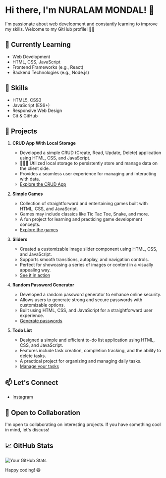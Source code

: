 # Hi there, I'm NURALAM MONDAL! 👋

I'm passionate about web development and constantly learning to improve my skills. Welcome to my GitHub profile! 👨‍💻

## 🌱 Currently Learning

- Web Development
- HTML, CSS, JavaScript
- Frontend Frameworks (e.g., React)
- Backend Technologies (e.g., Node.js)

## 🔧 Skills

- HTML5, CSS3
- JavaScript (ES6+)
- Responsive Web Design
- Git & GitHub

## 🚀 Projects

1. **CRUD App With Local Storage**
   - Developed a simple CRUD (Create, Read, Update, Delete) application using HTML, CSS, and JavaScript.
   - 🔄🔄🔄  Utilized local storage to persistently store and manage data on the client side.
   - Provides a seamless user experience for managing and interacting with data.
   - [Explore the CRUD App](https://nur-9922.github.io/CRUD-App-With-Local-Storage/)

2. **Simple Games**
   - Collection of straightforward and entertaining games built with HTML, CSS, and JavaScript.
   - Games may include classics like Tic Tac Toe, Snake, and more.
   - A fun project for learning and practicing game development concepts.
   - [Explore the games](https://nur-9922.github.io/SIMPLE-GAMES)

3. **Sliders**
   - Created a customizable image slider component using HTML, CSS, and JavaScript.
   - Supports smooth transitions, autoplay, and navigation controls.
   - Perfect for showcasing a series of images or content in a visually appealing way.
   - [See it in action](https://github.com/your-username/sliders)

4. **Random Password Generator**
   - Developed a random password generator to enhance online security.
   - Allows users to generate strong and secure passwords with customizable options.
   - Built using HTML, CSS, and JavaScript for a straightforward user experience.
   - [Generate passwords](https://nur-9922.github.io/random-pas-gen/)

5. **Todo List**
   - Designed a simple and efficient to-do list application using HTML, CSS, and JavaScript.
   - Features include task creation, completion tracking, and the ability to delete tasks.
   - A practical project for organizing and managing daily tasks.
   - [Manage your tasks](https://nur-9922.github.io/Todo-list/)



## 📫 Let's Connect
- [Instagram](https://www.instagram.com/nuralam_9922/)

## 🤝 Open to Collaboration

I'm open to collaborating on interesting projects. If you have something cool in mind, let's discuss!

## 📈 GitHub Stats

![Your GitHub Stats](https://github-readme-stats.vercel.app/api?username=NUR-9922&show_icons=true&theme=radical)

Happy coding! 😄

